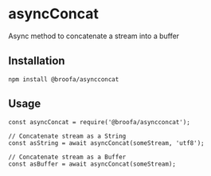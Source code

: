 # asyncConcat

Async method to concatenate a stream into a buffer

## Installation

`npm install @broofa/asyncconcat`

## Usage

```
const asyncConcat = require('@broofa/asyncconcat');

// Concatenate stream as a String
const asString = await asyncConcat(someStream, 'utf8');

// Concatenate stream as a Buffer
const asBuffer = await asyncConcat(someStream);
```
